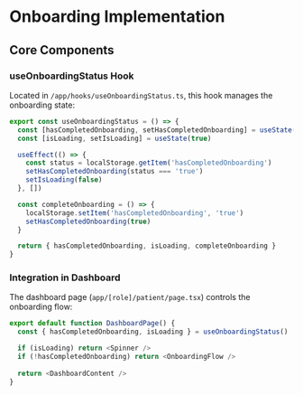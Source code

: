 # Onboarding Implementation

## Core Components

### useOnboardingStatus Hook
Located in `/app/hooks/useOnboardingStatus.ts`, this hook manages the onboarding state:
```typescript
export const useOnboardingStatus = () => {
  const [hasCompletedOnboarding, setHasCompletedOnboarding] = useState(true)
  const [isLoading, setIsLoading] = useState(true)

  useEffect(() => {
    const status = localStorage.getItem('hasCompletedOnboarding')
    setHasCompletedOnboarding(status === 'true')
    setIsLoading(false)
  }, [])

  const completeOnboarding = () => {
    localStorage.setItem('hasCompletedOnboarding', 'true')
    setHasCompletedOnboarding(true)
  }

  return { hasCompletedOnboarding, isLoading, completeOnboarding }
}
```

### Integration in Dashboard
The dashboard page (`app/[role]/patient/page.tsx`) controls the onboarding flow:
```typescript
export default function DashboardPage() {
  const { hasCompletedOnboarding, isLoading } = useOnboardingStatus()

  if (isLoading) return <Spinner />
  if (!hasCompletedOnboarding) return <OnboardingFlow />
  
  return <DashboardContent />
}
``` 